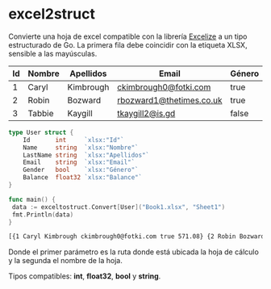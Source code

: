 # excel2struct

Convierte una hoja de excel compatible con la librería [Excelize](https://github.com/qax-os/excelize) a un tipo estructurado de Go. La primera fila debe coincidir con la etiqueta XLSX, sensible a las mayúsculas.

| Id | Nombre | Apellidos | Email                    | Género | Balance |
|----|--------|-----------|--------------------------|--------|---------|
| 1  | Caryl  | Kimbrough | ckimbrough0@fotki.com    | true   | 571.08  |
| 2  | Robin  | Bozward   | rbozward1@thetimes.co.uk | true   | 2162.89 |
| 3  | Tabbie | Kaygill   | tkaygill2@is.gd          | false  | 703.94  |

```go
type User struct {
	Id       int     `xlsx:"Id"`
	Name     string  `xlsx:"Nombre"`
	LastName string  `xlsx:"Apellidos"`
	Email    string  `xlsx:"Email"`
	Gender   bool    `xlsx:"Género"`
	Balance  float32 `xlsx:"Balance"`
}
```

```go
func main() {
 data := exceltostruct.Convert[User]("Book1.xlsx", "Sheet1")
 fmt.Println(data)
}
```

```bash
[{1 Caryl Kimbrough ckimbrough0@fotki.com true 571.08} {2 Robin Bozward rbozward1@thetimes.co.uk true 2162.89} {3 Tabbie Kaygill tkaygill2@is.gd false 703.94}]
```

Donde el primer parámetro es la ruta donde está ubicada la hoja de cálculo y la segunda el nombre de la hoja.

Tipos compatibles: **int**, **float32**, **bool** y **string**.

